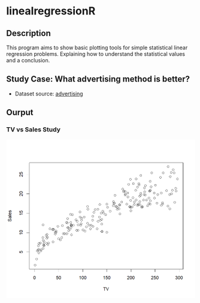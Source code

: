 # linealregressionR

## Description
This program aims to show basic plotting tools for simple statistical linear regression problems.
Explaining how to understand the statistical values and a conclusion.

## Study Case: What advertising method is better?
 
- Dataset source: [advertising](https://www.kaggle.com/code/ashydv/sales-prediction-simple-linear-regression/notebook)

## Ourput

### TV vs Sales Study
![scatter plot for TV&Sales relationship.](./image/tv-sales-lrplot.png)

